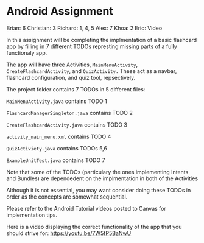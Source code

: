 # Android Assignment

Brian: 6
Christian: 3
Richard: 1, 4, 5
Alex: 7
Khoa: 2
Eric: Video

In this assignment will be completing the implmentation of a basic flashcard app by filling in 7 different TODOs represting missing parts of a fully functionaly app. 

The app will have three Activities, `MainMenuActivity`, `CreateFlashcardActivity`, and `QuizActivity.` These act as a navbar, flashcard configuration, and quiz tool, repsectively.

The project folder contains 7 TODOs in 5 different files:

`MainMenuActivity.java` contains TODO 1

`FlashcardManagerSingleton.java` contains TODO 2

`CreateFlashcardActivity.java` contains TODO 3

`activity_main_menu.xml` contains TODO 4

`QuizActiviety.java` contains TODOs 5,6

`ExampleUnitTest.java` contains TODO 7


Note that some of the TODOs (particulary the ones implementing Intents and Bundles) are dependedent on the implmentation in both of the Activities

Although it is not essential, you may want consider doing these TODOs in order as the concepts are somewhat sequential.

Please refer to the Android Tutorial videos posted to Canvas for implementation tips.

Here is a video displaying the correct functionality of the app that you should strive for: https://youtu.be/7W5fP5BaNwU


